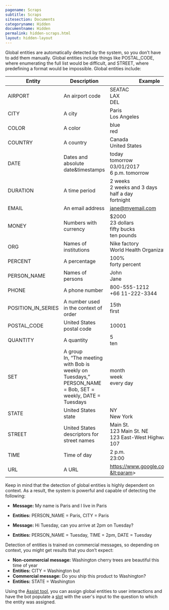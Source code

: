 ```yaml
---
pagename: Scraps
subtitle: Scraps
sitesection: Documents
categoryname: Hidden
documentname: Hidden
permalink: hidden-scraps.html
layout: hidden-layout
---
```


Global entities are automatically detected by the system, so you don’t have to add them manually. Global entities include things like POSTAL_CODE, where enumerating the full list would be difficult, and STREET, where predefining a format would be impossible. Global entities include:

| Entity | Description | Example |
| --- | --- | --- |
| AIRPORT | An airport code | SEATAC<br>LAX<br>DEL |
| CITY | A city | Paris<br>Los Angeles |
| COLOR | A color | blue<br>red |
| COUNTRY | A country | Canada<br>United States |
| DATE | Dates and absolute date&timestamps | today<br>tomorrow<br>03/01/2017<br>6 p.m. tomorrow |
| DURATION | A time period | 2 weeks<br>2 weeks and 3 days<br>half a day<br>fortnight |
| EMAIL | An email address | jane@myemail.com |
| MONEY | Numbers with currency | $2000<br>23 dollars<br>fifty bucks<br>ten pounds |
| ORG | Names of institutions | Nike factory<br>World Health Organization |
| PERCENT | A percentage | 100%<br>forty percent |
| PERSON_NAME | Names of persons | John<br>Jane |
| PHONE | A phone number | 800-555-1212<br>+66 11-222-3344 |
| POSITION_IN_SERIES | A number used in the context of order | 15th<br>first |
| POSTAL_CODE | United States postal code | 10001 |
| QUANTITY | A quantity | 5<br>ten |
| SET | A group<br>In, “The meeting with Bob is weekly on Tuesdays,” PERSON_NAME = Bob, SET = weekly, DATE = Tuesdays | month<br>week<br>every day |
| STATE | United States state | NY<br>New York |
| STREET | United States descriptors for street names | Main St.<br>123 Main St. NE<br>123 East-West Highway Apt. 107 |
| TIME | Time of day | 2 p.m.<br>23:00 |
| URL | A URL | https://www.google.com/search?&lt;param&gt; | 

Keep in mind that the detection of global entities is highly dependent on context. As a result, the system is powerful and capable of detecting the following:

* **Message:** My name is Paris and I live in Paris
* **Entities:** PERSON_NAME = Paris, CITY = Paris

* **Message:** Hi Tuesday, can you arrive at 2pm on Tuesday?
* **Entities:** PERSON_NAME = Tuesday, TIME = 2pm, DATE = Tuesday

Detection of entities is trained on commercial messages, so depending on context, you might get results that you don’t expect:

* **Non-commercial message:** Washington cherry trees are beautiful this time of year
* **Entities:** CITY = Washington
but
* **Commercial message:** Do you ship this product to Washington?
* **Entities:** STATE = Washington

Using the [Assist tool](conversation-builder-assist.html), you can assign global entities to user interactions and have the bot populate a [slot](conversation-builder-variables-slots-slots.html) with the user's input to the question to which the entity was assigned.